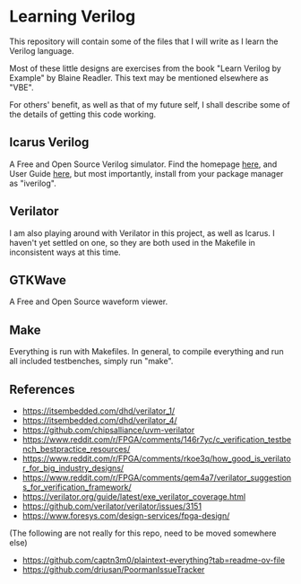 
Learning Verilog
================

This repository will contain some of the files that I will write as I learn the Verilog language.

Most of these little designs are exercises from the book "Learn Verilog by Example" by Blaine Readler. This text may be mentioned elsewhere as "VBE".

For others' benefit, as well as that of my future self,
I shall describe some of the details of getting this code working.

Icarus Verilog
--------------

A Free and Open Source Verilog simulator.
Find the homepage [here](http://iverilog.icarus.com/page), 
and User Guide [here](https://iverilog.fandom.com/wiki/User_Guide),
but most importantly, install from your package manager as "iverilog".

Verilator
---------

I am also playing around with Verilator in this project,
as well as Icarus.
I haven't yet settled on one, so they are both used in the Makefile
in inconsistent ways at this time.

GTKWave
-------

A Free and Open Source waveform viewer.

Make
----

Everything is run with Makefiles.
In general, to compile everything and run all included testbenches, simply run "make".

References
----------

- https://itsembedded.com/dhd/verilator_1/
- https://itsembedded.com/dhd/verilator_4/
- https://github.com/chipsalliance/uvm-verilator
- https://www.reddit.com/r/FPGA/comments/146r7yc/c_verification_testbench_bestpractice_resources/
- https://www.reddit.com/r/FPGA/comments/rkoe3q/how_good_is_verilator_for_big_industry_designs/
- https://www.reddit.com/r/FPGA/comments/qem4a7/verilator_suggestions_for_verification_framework/
- https://verilator.org/guide/latest/exe_verilator_coverage.html
- https://github.com/verilator/verilator/issues/3151
- https://www.foresys.com/design-services/fpga-design/

(The following are not really for this repo, need to be moved somewhere else)
- https://github.com/captn3m0/plaintext-everything?tab=readme-ov-file
- https://github.com/driusan/PoormanIssueTracker


